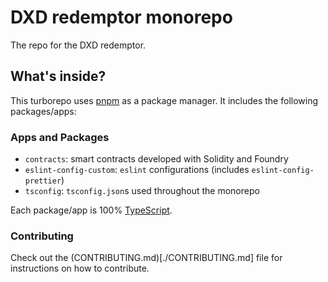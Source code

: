 # DXD redemptor monorepo

The repo for the DXD redemptor.

## What's inside?

This turborepo uses [pnpm](https://pnpm.io) as a package manager. It includes the following
packages/apps:

### Apps and Packages

- `contracts`: smart contracts developed with Solidity and Foundry
- `eslint-config-custom`: `eslint` configurations (includes `eslint-config-prettier`)
- `tsconfig`: `tsconfig.json`s used throughout the monorepo

Each package/app is 100% [TypeScript](https://www.typescriptlang.org/).

### Contributing

Check out the (CONTRIBUTING.md)[./CONTRIBUTING.md] file for instructions on how to contribute.
